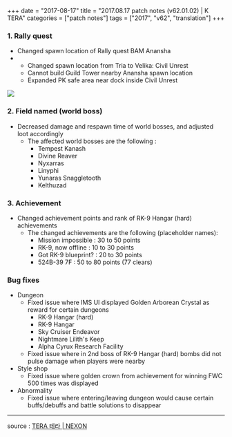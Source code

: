 +++
date = "2017-08-17"
title = "2017.08.17 patch notes (v62.01.02) | K TERA"
categories = ["patch notes"]
tags = ["2017", "v62", "translation"]
+++

### 1. Rally quest
- Changed spawn location of Rally quest BAM Anansha
- 
  - Changed spawn location from Tria to Velika: Civil Unrest
  - Cannot build Guild Tower nearby Anansha spawn location
  - Expanded PK safe area near dock inside Civil Unrest

![](https://seraphinush-gaming.github.io/mysterium/images/patch/v62-01-02_1.png)

### 2. Field named (world boss)
- Decreased damage and respawn time of world bosses, and adjusted loot accordingly
  - The affected world bosses are the following :
    - Tempest Kanash
    - Divine Reaver
    - Nyxarras
    - Linyphi
    - Yunaras Snaggletooth
    - Kelthuzad

### 3. Achievement
- Changed achievement points and rank of RK-9 Hangar (hard) achievements
  - The changed achievements are the following (placeholder names):
    - Mission impossible : 30 to 50 points
    - RK-9, now offline : 10 to 30 points
    - Got RK-9 blueprint? : 20 to 30 points
    - 524B-39 7F : 50 to 80 points (77 clears)

### Bug fixes
- Dungeon
  - Fixed issue where IMS UI displayed Golden Arborean Crystal as reward for certain dungeons
    - RK-9 Hangar (hard)
    - RK-9 Hangar
    - Sky Cruiser Endeavor
    - Nightmare Lilith's Keep
    - Alpha Cyrux Research Facility
  - Fixed issue where in 2nd boss of RK-9 Hangar (hard) bombs did not pulse damage when players were nearby
- Style shop
  - Fixed issue where golden crown from achievement for winning FWC 500 times was displayed
- Abnormality
  - Fixed issue where entering/leaving dungeon would cause certain buffs/debuffs and battle solutions to disappear

----

source : [TERA 테라 | NEXON](http://tera.nexon.com/news/update/view.aspx?n4articlesn=293)
